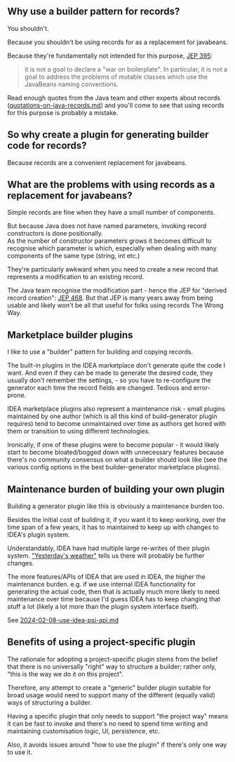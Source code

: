 ## Why use a builder pattern for records?

You shouldn't.

Because you shouldn't be using records for as a replacement for javabeans.

Because they're fundamentally not intended for this
purpose, [JEP 395](https://openjdk.org/jeps/395):
> it is not a goal to declare a "war on boilerplate". In particular, it is not a
> goal to address the problems of mutable classes which use the JavaBeans naming
> conventions.

Read enough quotes from the Java team and other experts about records
([quotations-on-java-records.md](./quotations-on-java-records.md)) and you'll
come to see that using records for this purpose is probably a mistake.


## So why create a plugin for generating builder code for records?

Because records are a convenient replacement for javabeans.


## What are the problems with using records as a replacement for javabeans?

Simple records are fine when they have a small number of components.

But because Java does not have named parameters, invoking record constructors
is done positionally.  
As the number of constructor parameters grows it becomes
difficult to recognise which parameter is which, especially when dealing with
many components of the same type (string, int etc.)

They're particularly awkward when you need to create a new record that
represents a modification to an existing record.

The Java team recognise the modification part - hence the JEP for
"derived record creation": [JEP 468](https://openjdk.org/jeps/8321133).
But that JEP is many years away from being usable and likely won't be all that
useful for folks using records The Wrong Way. 


## Marketplace builder plugins

I like to use a "builder" pattern for building and copying records.

The built-in plugins in the IDEA marketplace don't generate quite the code I
want. And even if they can be made to generate the desired code, they usually
don't remember the settings, - so you have to re-configure the generator each
time the record fields are changed. Tedious and error-prone.

IDEA marketplace plugins also represent a maintenance risk - small plugins
maintained by one author (which is all this kind of build-generator plugin
requires) tend to become unmaintained over time as authors get bored with them
or transition to using different technologies.

Ironically, if one of these plugins were to become popular - it would likely
start to become bloated/bogged down with unnecessary features because there's
no community consensus on what a builder should look like (see the various
config options in the best builder-generator marketplace plugins).


## Maintenance burden of building your own plugin

Building a generator plugin like this is obviously a maintenance burden too.

Besides the initial cost of building it, if you want it to keep working, over
the time span of a few years, it has to maintained to keep up with changes to
IDEA's plugin system.

Understandably, IDEA have had multiple large re-writes of their plugin system.
["Yesterday's weather"](https://martinfowler.com/bliki/YesterdaysWeather.html)
tells us there will probably be further changes.

The more features/APIs of IDEA that are used in IDEA, the higher the
maintenance burden.
e.g. if we use internal IDEA functionality for generating the actual code, then
that is actually much more likely to need maintenance over time because I'd
guess IDEA has to keep changing that stuff a lot (likely a lot more than
the plugin system interface itself).

See [2024-02-08-use-idea-psi-api.md](./adr/2024-02-08-use-idea-psi-api.md)


## Benefits of using a project-specific plugin

The rationale for adopting a project-specific plugin stems from the belief that
there is no universally "right" way to structure a builder; rather only,
"this is the way we do it on this project".

Therefore, any attempt to create a "generic" builder plugin suitable for broad
usage would need to support many of the different (equally valid) ways of
structuring a builder.

Having a specific plugin that only needs to support "the project way" means
it can be fast to invoke and there's no need to spend time writing and
maintaining customisation logic, UI, persistence, etc.

Also, it avoids issues around "how to use the plugin" if there's only one way to
use it.


